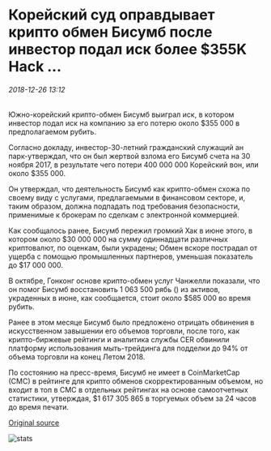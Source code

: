 # Корейский суд оправдывает крипто обмен Бисумб после инвестор подал иск более $355K Hack ...

###### 2018-12-26 13:12

Южно-корейский крипто-обмен Бисумб выиграл иск, в котором инвестор подал иск на компанию за его потерю около $355 000 в предполагаемом рубить.

Согласно докладу, инвестор-30-летний гражданский служащий ан парк-утверждал, что он был жертвой взлома его Бисумб счета на 30 ноября 2017, в результате чего потери 400 000 000 Корейский вон, или около $355 000.

Он утверждал, что деятельность Бисумб как крипто-обмен схожа по своему виду с услугами, предлагаемыми в финансовом секторе, и, таким образом, должна подпадать под требования безопасности, применимые к брокерам по сделкам с электронной коммерцией.

Как сообщалось ранее, Бисумб пережил громкий Хак в июне этого, в котором около $30 000 000 на сумму одиннадцати различных криптовалют, по оценкам, были украдены; Обмен вскоре пострадал от ущерба с помощью промышленных партнеров, уменьшая показатель до $17 000 000.

В октябре, Гонконг основе крипто-обмен услуг Чанжелли показали, что он помог Бисумб восстановить 1 063 500 рябь () из активов, украденных в июне, как сообщается, стоит около $585 000 во время рубить.

Ранее в этом месяце Бисумб было предложено отрицать обвинения в искусственном завышении его объемов торговли, после того, как крипто-биржевые рейтинги и аналитика службы CER обвинили платформу использования мыть-трейдинга для подделки до 94% от объема торговли на конец Летом 2018.

По состоянию на пресс-время, Бисумб не имеет в CoinMarketCap (CMC) в рейтинге для крипто обменов скорректированным объемом, но входит в топ в CMC в отдельных рейтингах на основе самоотчетных статистики, утверждая, $1 617 305 865 в торгуемых объем за 24 часов до время печати.

[Original source](https://cointelegraph.com/news/korean-court-acquits-crypto-exchange-bithumb-after-investor-filed-lawsuit-over-355k-hack)

![stats](https://c.statcounter.com/11760860/0/a89fa40b/1/ "stats")